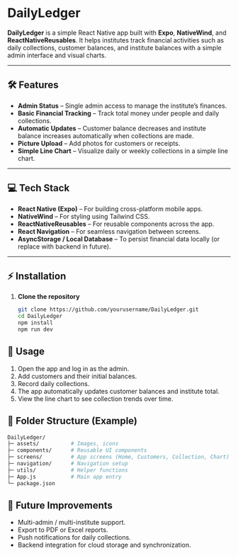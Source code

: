 # DailyLedger

**DailyLedger** is a simple React Native app built with **Expo**, **NativeWind**, and **ReactNativeReusables**. It helps institutes track financial activities such as daily collections, customer balances, and institute balances with a simple admin interface and visual charts.

---

## 🛠 Features

- **Admin Status** – Single admin access to manage the institute’s finances.
- **Basic Financial Tracking** – Track total money under people and daily collections.
- **Automatic Updates** – Customer balance decreases and institute balance increases automatically when collections are made.
- **Picture Upload** – Add photos for customers or receipts.
- **Simple Line Chart** – Visualize daily or weekly collections in a simple line chart.

---

## 💻 Tech Stack

- **React Native (Expo)** – For building cross-platform mobile apps.
- **NativeWind** – For styling using Tailwind CSS.
- **ReactNativeReusables** – For reusable components across the app.
- **React Navigation** – For seamless navigation between screens.
- **AsyncStorage / Local Database** – To persist financial data locally (or replace with backend in future).

---

## ⚡ Installation

1. **Clone the repository**  
   ```bash
   git clone https://github.com/yourusername/DailyLedger.git
   cd DailyLedger
   npm install
   npm run dev
   ```

## 📝 Usage

1. Open the app and log in as the admin.
2. Add customers and their initial balances.
3. Record daily collections.
4. The app automatically updates customer balances and institute total.
5. View the line chart to see collection trends over time.

## 📂 Folder Structure (Example)

```bash
DailyLedger/
├─ assets/          # Images, icons
├─ components/      # Reusable UI components
├─ screens/         # App screens (Home, Customers, Collection, Chart)
├─ navigation/      # Navigation setup
├─ utils/           # Helper functions
├─ App.js           # Main app entry
└─ package.json
```

## 🎯 Future Improvements

- Multi-admin / multi-institute support.
- Export to PDF or Excel reports.
- Push notifications for daily collections.
- Backend integration for cloud storage and synchronization.
